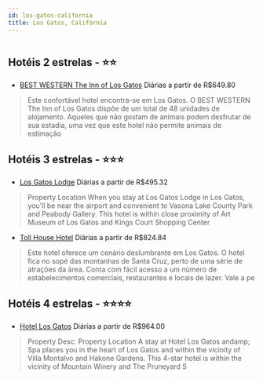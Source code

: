 ```yaml
---
id: los-gatos-california
title: Los Gatos, Califórnia
---
```


<center><img src="https://assets.cosmos-data.com/1/03b444dd6f2042c87be7857f709b053c-244093.jpg" alt="" /></center>


## Hotéis 2 estrelas - ⭐️⭐️

-    [BEST WESTERN The Inn of Los Gatos](https://www.hurb.com/hoteis/los-gatos/best-western-the-inn-of-los-gatos-JNP-JP045872?cmp=18055) Diárias a partir de R$649.80
   > Este confortável hotel encontra-se em Los Gatos. O BEST WESTERN The Inn of Los Gatos dispõe de um total de 48 unidades de alojamento. Aqueles que não gostam de animais podem desfrutar de sua estadia, uma vez que este hotel não permite animais de estimação

## Hotéis 3 estrelas - ⭐️⭐️⭐️

-    [Los Gatos Lodge](https://www.hurb.com/hoteis/los-gatos/los-gatos-lodge-JNP-JP189639?cmp=18055) Diárias a partir de R$495.32
   > Property Location When you stay at Los Gatos Lodge in Los Gatos, you&apos;ll be near the airport and convenient to Vasona Lake County Park and Peabody Gallery. This hotel is within close proximity of Art Museum of Los Gatos and Kings Court Shopping Center
-    [Toll House Hotel](https://www.hurb.com/hoteis/los-gatos/toll-house-hotel-JNP-JP086267?cmp=18055) Diárias a partir de R$824.84
   > Este hotel oferece um cenário deslumbrante em Los Gatos. O hotel fica no sopé das montanhas de Santa Cruz, perto de uma série de atrações da área. Conta com fácil acesso a um número de estabelecimentos comerciais, restaurantes e locais de lazer. Vale a pe

## Hotéis 4 estrelas - ⭐️⭐️⭐️⭐️

-    [Hotel Los Gatos](https://www.hurb.com/hoteis/los-gatos/hotel-los-gatos-JNP-JP308811?cmp=18055) Diárias a partir de R$964.00
   > Property Desc:    Property Location   A stay at Hotel Los Gatos andamp; Spa places you in the heart of Los Gatos and within the vicinity of Villa Montalvo and Hakone Gardens.  This 4-star hotel is within the vicinity of Mountain Winery and The Pruneyard S
